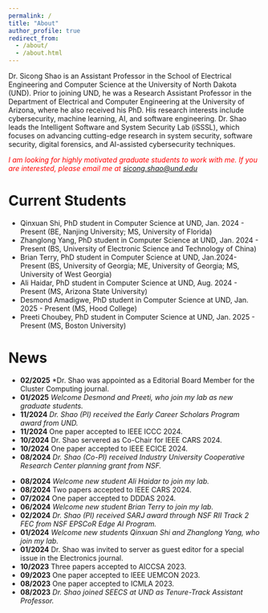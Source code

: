 ```yaml
---
permalink: /
title: "About"
author_profile: true
redirect_from: 
  - /about/
  - /about.html
---
```


<!-- Dr. Sicong Shao is an assistant professor of the School of Electrical Engineering and Computer Science at the University of North Dakota (UND). Before joining UND, he was a research assistant professor in the Department of Electrical and Computer Engineering (ECE) at the University of Arizona where he also received his Ph.D. in ECE.  His research interests include cybersecurity, machine learning, artificial intelligence, and software engineering. Dr. Shao leads the Intelligent Software and System Security Lab (iSSSL), which is dedicated to advancing cutting-edge research in system security, software security, and AI-assisted cybersecurity techniques. -->

Dr. Sicong Shao is an Assistant Professor in the School of Electrical Engineering and Computer Science at the University of North Dakota (UND). Prior to joining UND, he was a Research Assistant Professor in the Department of Electrical and Computer Engineering at the University of Arizona, where he also received his PhD. His research interests include cybersecurity, machine learning, AI, and software engineering. Dr. Shao leads the Intelligent Software and System Security Lab (iSSSL), which focuses on advancing cutting-edge research in system security, software security, digital forensics, and AI-assisted cybersecurity techniques.



<span style="color: red;">*I am looking for highly motivated graduate students to work with me. If you are interested, please email me at sicong.shao@und.edu*</span>  


Current Students
======
* Qinxuan Shi, PhD student in Computer Science at UND, Jan. 2024 - Present (BE, Nanjing University; MS, University of Florida) 
* Zhanglong Yang, PhD student in Computer Science at UND, Jan. 2024 - Present (BS, University of Electronic Science and Technology of China)
* Brian Terry, PhD student in Computer Science at UND, Jan.2024- Present (BS, University of Georgia; ME, University of Georgia; MS, University of West Georgia)
* Ali Haidar, PhD student in Computer Science at UND, Aug. 2024 - Present (MS, Arizona State University) 
* Desmond Amadigwe, PhD student in Computer Science at UND, Jan. 2025 - Present (MS, Hood College)
* Preeti Choubey, PhD student in Computer Science at UND, Jan. 2025 - Present (MS, Boston University)

News
======
* **02/2025** *Dr. Shao was appointed as a Editorial Board Member for the Cluster Computing journal.
* **01/2025** *Welcome Desmond and Preeti, who join my lab as new graduate students.*
* **11/2024** *Dr. Shao (PI) received the Early Career Scholars Program award from UND.*
* **11/2024** One paper accepted to IEEE ICCC 2024.  
* **10/2024** Dr. Shao servered as Co-Chair for IEEE CARS 2024.
* **10/2024** One paper accepted to IEEE ECICE 2024.
* **08/2024** *Dr. Shao (Co-PI) received Industry University Cooperative Research Center planning grant from NSF.*
<!-- * **08/2024** Dr. Shao was invited to server as Technical Program Committee (TPC) member at the IEEE HOST 2025. -->
* **08/2024** *Welcome new student Ali Haidar to join my lab.*
* **08/2024** Two papers accepted to IEEE CARS 2024.
* **07/2024** One paper accepted to DDDAS 2024.
* **06/2024** *Welcome new student Brian Terry to join my lab.*
* **02/2024** *Dr. Shao (PI) received SARJ award through NSF RII Track 2 FEC from NSF EPSCoR Edge AI Program.*
* **01/2024** *Welcome new students Qinxuan Shi and Zhanglong Yang, who join my lab.*
* **01/2024** Dr. Shao was invited to server as guest editor for a special issue in the Electronics journal.
* **10/2023** Three papers accepted to AICCSA 2023.
* **09/2023** One paper accepted to IEEE UEMCON 2023.
* **08/2023** One paper accepted to ICMLA 2023.
* **08/2023** *Dr. Shao joined SEECS at UND as Tenure-Track Assistant Professor.*

      

<!-- Many of the features of dynamic content management systems (like Wordpress) can be achieved in this fashion, using a fraction of the computational resources and with far less vulnerability to hacking and DDoSing. You can also modify the theme to your heart's content without touching the content of your site. If you get to a point where you've broken something in Jekyll/HTML/CSS beyond repair, your markdown files describing your talks, publications, etc. are safe. You can rollback the changes or even delete the repository and start over - just be sure to save the markdown files! Finally, you can also write scripts that process the structured data on the site, such as [this one](https://github.com/academicpages/academicpages.github.io/blob/master/talkmap.ipynb) that analyzes metadata in pages about talks to display [a map of every location you've given a talk](https://academicpages.github.io/talkmap.html). -->

<!-- Getting started
======
1. Register a GitHub account if you don't have one and confirm your e-mail (required!)
1. Fork [this template](https://github.com/academicpages/academicpages.github.io) by clicking the "Use this template" button in the top right. 
1. Go to the repository's settings (rightmost item in the tabs that start with "Code", should be below "Unwatch"). Rename the repository "[your GitHub username].github.io", which will also be your website's URL.
1. Set site-wide configuration and create content & metadata (see below -- also see [this set of diffs](http://archive.is/3TPas) showing what files were changed to set up [an example site](https://getorg-testacct.github.io) for a user with the username "getorg-testacct")
1. Upload any files (like PDFs, .zip files, etc.) to the files/ directory. They will appear at https://[your GitHub username].github.io/files/example.pdf.  
1. Check status by going to the repository settings, in the "GitHub pages" section

Site-wide configuration
------
The main configuration file for the site is in the base directory in [_config.yml](https://github.com/academicpages/academicpages.github.io/blob/master/_config.yml), which defines the content in the sidebars and other site-wide features. You will need to replace the default variables with ones about yourself and your site's github repository. The configuration file for the top menu is in [_data/navigation.yml](https://github.com/academicpages/academicpages.github.io/blob/master/_data/navigation.yml). For example, if you don't have a portfolio or blog posts, you can remove those items from that navigation.yml file to remove them from the header. 

Create content & metadata
------
For site content, there is one markdown file for each type of content, which are stored in directories like _publications, _talks, _posts, _teaching, or _pages. For example, each talk is a markdown file in the [_talks directory](https://github.com/academicpages/academicpages.github.io/tree/master/_talks). At the top of each markdown file is structured data in YAML about the talk, which the theme will parse to do lots of cool stuff. The same structured data about a talk is used to generate the list of talks on the [Talks page](https://academicpages.github.io/talks), each [individual page](https://academicpages.github.io/talks/2012-03-01-talk-1) for specific talks, the talks section for the [CV page](https://academicpages.github.io/cv), and the [map of places you've given a talk](https://academicpages.github.io/talkmap.html) (if you run this [python file](https://github.com/academicpages/academicpages.github.io/blob/master/talkmap.py) or [Jupyter notebook](https://github.com/academicpages/academicpages.github.io/blob/master/talkmap.ipynb), which creates the HTML for the map based on the contents of the _talks directory).

**Markdown generator**

The repository includes [a set of Jupyter notebooks](https://github.com/academicpages/academicpages.github.io/tree/master/markdown_generator
) that converts a CSV containing structured data about talks or presentations into individual markdown files that will be properly formatted for the Academic Pages template. The sample CSVs in that directory are the ones I used to create my own personal website at stuartgeiger.com. My usual workflow is that I keep a spreadsheet of my publications and talks, then run the code in these notebooks to generate the markdown files, then commit and push them to the GitHub repository.

How to edit your site's GitHub repository
------
Many people use a git client to create files on their local computer and then push them to GitHub's servers. If you are not familiar with git, you can directly edit these configuration and markdown files directly in the github.com interface. Navigate to a file (like [this one](https://github.com/academicpages/academicpages.github.io/blob/master/_talks/2012-03-01-talk-1.md) and click the pencil icon in the top right of the content preview (to the right of the "Raw | Blame | History" buttons). You can delete a file by clicking the trashcan icon to the right of the pencil icon. You can also create new files or upload files by navigating to a directory and clicking the "Create new file" or "Upload files" buttons. 

Example: editing a markdown file for a talk
![Editing a markdown file for a talk](/images/editing-talk.png)

For more info
------
More info about configuring Academic Pages can be found in [the guide](https://academicpages.github.io/markdown/), the [growing wiki](https://github.com/academicpages/academicpages.github.io/wiki), and you can always [ask a question on GitHub](https://github.com/academicpages/academicpages.github.io/discussions). The [guides for the Minimal Mistakes theme](https://mmistakes.github.io/minimal-mistakes/docs/configuration/) (which this theme was forked from) might also be helpful. -->
